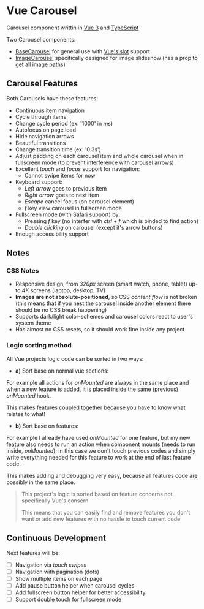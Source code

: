 # Vue Carousel

Carousel component writtin in [Vue 3](https://vuejs.org/) and [TypeScript](https://www.typescriptlang.org/)

Two Carousel components:

- [BaseCarousel](src/components/BaseCarousel.vue) for general use with [Vue's slot](https://vuejs.org/guide/components/slots.html) support
- [ImageCarousel](src/components/ImageCarousel.vue) specifically designed for image slideshow (has a prop to get all image paths)

## Carousel Features

Both Carousels have these features:

- Continuous item navigation
- Cycle through items
- Change cycle period (ex: '1000' in *ms*)
- Autofocus on page load
- Hide navigation arrows
- Beautiful transitions
- Change transition time (ex: '0.3s')
- Adjust padding on each carousel item and whole carousel when in fullscreen mode (to prevent interference with carousel arrows)
- Excellent *touch* and *focus* support for navigation:
  - Cannot swipe items for now
- Keyboard support:
  - *Left arrow* goes to previous item
  - *Right arrow* goes to next item
  - *Escape* cancel focus (on carousel element)
  - *f* key view carousel in fullscreen mode
- Fullscreen mode (with Safari support) by:
  - Pressing *f* key (no interfer with *ctrl + f* which is binded to find action)
  - *Double clicking* on carousel (except it's arrow buttons)
- Enough accessibility support

## Notes

### CSS Notes

- Responsive design, from *320px* screen (smart watch, phone, tablet) up-to *4K* screens (laptop, desktop, TV)
- **Images are not absolute-positioned**, so CSS *content flow* is not broken (this means that if you nest the carousel inside another element there should be no CSS break happening)
- Supports dark/light color-schemes and carousel colors react to user's system theme
- Has almost no CSS resets, so it should work fine inside any project

### Logic sorting method

All Vue projects logic code can be sorted in two ways:

- **a)** Sort base on normal vue sections:

For example all actions for *onMounted* are always in the same place and when a new feature is added, it is placed inside the same (previous) *onMounted* hook.

This makes features coupled together because you have to know what relates to what!

- **b)** Sort base on features:

For example I already have used *onMounted* for one feature, but my new feature also needs to run an action when component mounts (needs to run inside, *onMounted*); in this case we don't touch previous codes and simply write everything needed for this feature to work at the end of last feature code.

This makes adding and debugging very easy, because all features code are possibly in the same place.

> This project's logic is sorted based on feature concerns not specifically Vue's consern
>
> This means that you can easily find and remove features you don't want or add new features with no hassle to touch current code

## Continuous Development

Next features will be:

- [ ] Navigation via *touch swipes*
- [ ] Navigation with pagination (dots)
- [ ] Show multiple items on each page
- [ ] Add pause button helper when carousel cycles
- [ ] Add fullscreen button helper for better accessibility
- [ ] Support double touch for fullscreen mode
